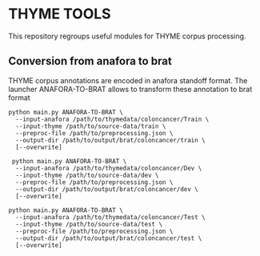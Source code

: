 # THYME TOOLS

This repository regroups useful modules for THYME corpus processing.

## Conversion from anafora to brat

THYME corpus annotations are encoded in anafora standoff format. The launcher ANAFORA-TO-BRAT allows to transform 
these annotation to brat format

```shell
python main.py ANAFORA-TO-BRAT \
  --input-anafora /path/to/thymedata/coloncancer/Train \
  --input-thyme /path/to/source-data/train \
  --preproc-file /path/to/preprocessing.json \
  --output-dir /path/to/output/brat/coloncancer/train \
  [--overwrite]
  
 python main.py ANAFORA-TO-BRAT \
  --input-anafora /path/to/thymedata/coloncancer/Dev \
  --input-thyme /path/to/source-data/dev \
  --preproc-file /path/to/preprocessing.json \
  --output-dir /path/to/output/brat/coloncancer/dev \
  [--overwrite]

python main.py ANAFORA-TO-BRAT \
  --input-anafora /path/to/thymedata/coloncancer/Test \
  --input-thyme /path/to/source-data/test \
  --preproc-file /path/to/preprocessing.json \
  --output-dir /path/to/output/brat/coloncancer/test \
  [--overwrite]
```
